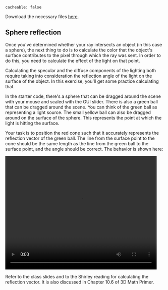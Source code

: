```
cacheable: false
```

Download the necessary files [here](/~tmullen/secure/f17cg/cs315-lab10.zip).

## Sphere reflection

Once you've determined whether your ray intersects an object (in this case a sphere), the next thing to do is to calculate the color that the object's surface contributes to the pixel through which the ray was sent. In order to do this, you need to calculate the effect of the light on that point. 

Calculating the specular and the diffuse components of the lighting both require taking into consideration the reflection angle of the light on the surface of the object. In this exercise, you'll get some practice calculating that. 

In the starter code, there's a sphere that can be dragged around the scene with your mouse and scaled with the GUI slider. There is also a green ball that can be dragged around the scene. You can think of the green ball as representing a light source. The small yellow ball can also be dragged around on the surface of the sphere. This represents the point at which the light is hitting the surface. 

Your task is to position the red cone such that it accurately represents the reflection vector of the green ball. The line from the surface point to the cone should be the same length as the line from the green ball to the surface point, and the angle should be correct. The behavior is shown here:

<video width="480" height="360" controls>
  <source src="/~tmullen/images/cg/sphereReflection.ogv" type="video/ogg;" codecs="theora, vorbis">
Your browser does not support the video tag.
</video>

Refer to the class slides and to the Shirley reading for calculating the reflection vector. It is also discussed in Chapter 10.6 of 3D Math Primer.